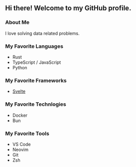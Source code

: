 ## Hi there! Welcome to my GitHub profile.

### About Me

I love solving data related problems.

### My Favorite Languages

- Rust
- TypeScript / JavaScript
- Python

### My Favorite Frameworks

- [Svelte](https://svelte.dev)

### My Favorite Technlogies

- Docker
- Bun

### My Favorite Tools

- VS Code
- Neovim
- Git
- Zsh
